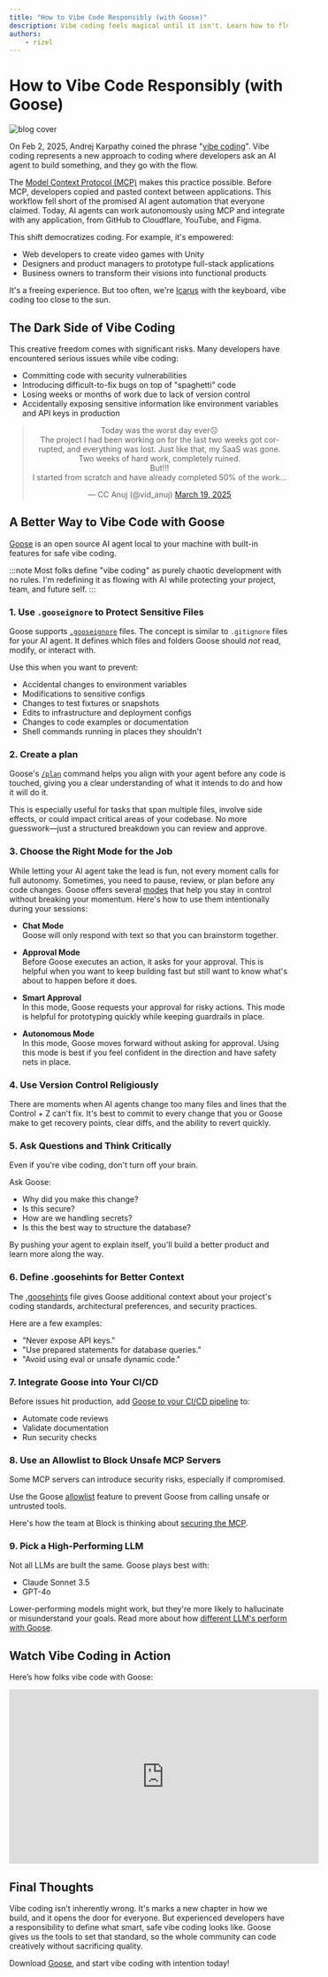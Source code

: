 ```yaml
---
title: "How to Vibe Code Responsibly (with Goose)"
description: Vibe coding feels magical until it isn't. Learn how to flow with Goose while protecting your code, your team, and your future self.
authors: 
    - rizel
---
```


# How to Vibe Code Responsibly (with Goose)

![blog cover](responsible-vibe-code.png)

On Feb 2, 2025, Andrej Karpathy coined the phrase "[vibe coding](https://x.com/karpathy/status/1886192184808149383)". Vibe coding represents a new approach to coding where developers ask an AI agent to build something, and they go with the flow. 

The [Model Context Protocol (MCP)](https://modelcontextprotocol.io/introduction) makes this practice possible. Before MCP, developers copied and pasted context between applications. This workflow fell short of the promised AI agent automation that everyone claimed. Today, AI agents can work autonomously using MCP and integrate with any application, from GitHub to Cloudflare, YouTube, and Figma.

This shift democratizes coding. For example, it's empowered:

* Web developers to create video games with Unity  
* Designers and product managers to prototype full-stack applications  
* Business owners to transform their visions into functional products

It's a freeing experience. But too often, we're [Icarus](https://www.britannica.com/topic/Icarus-Greek-mythology) with the keyboard, vibe coding too close to the sun.

<!--truncate-->

## The Dark Side of Vibe Coding

This creative freedom comes with significant risks. Many developers have encountered serious issues while vibe coding:

* Committing code with security vulnerabilities  
* Introducing difficult-to-fix bugs on top of "spaghetti" code  
* Losing weeks or months of work due to lack of version control  
* Accidentally exposing sensitive information like environment variables and API keys in production

<blockquote className="twitter-tweet" data-dnt="true" align="center"><p lang="en" dir="ltr">Today was the worst day ever☹️<br />The project I had been working on for the last two weeks got corrupted, and everything was lost. Just like that, my SaaS was gone. Two weeks of hard work, completely ruined.<br />But!!!<br />I started from scratch and have already completed 50% of the work…</p>&mdash; CC Anuj (@vid_anuj) <a href="https://twitter.com/vid_anuj/status/1902379748501880934?ref_src=twsrc%5Etfw">March 19, 2025</a></blockquote>
<script async src="https://platform.twitter.com/widgets.js" charSet="utf-8"></script>


## A Better Way to Vibe Code with Goose

[Goose](https://block.github.io/goose) is an open source AI agent local to your machine with built-in features for safe vibe coding.  

:::note
Most folks define "vibe coding" as purely chaotic development with no rules. I'm redefining it as flowing with AI while protecting your project, team, and future self.
:::

### 1. Use `.gooseignore` to Protect Sensitive Files

Goose supports [`.gooseignore`](https://block.github.io/goose/docs/guides/using-gooseignore) files. The concept is similar to `.gitignore` files for your AI agent. It defines which files and folders Goose should *not* read, modify, or interact with.

Use this when you want to prevent:

* Accidental changes to environment variables  
* Modifications to sensitive configs  
* Changes to test fixtures or snapshots  
* Edits to infrastructure and deployment configs  
* Changes to code examples or documentation  
* Shell commands running in places they shouldn't

### 2. Create a plan

Goose's [`/plan`](https://block.github.io/goose/docs/guides/goose-cli-commands#examples) command helps you align with your agent before any code is touched, giving you a clear understanding of what it intends to do and how it will do it.

This is especially useful for tasks that span multiple files, involve side effects, or could impact critical areas of your codebase. No more guesswork—just a structured breakdown you can review and approve.

### 3. Choose the Right Mode for the Job

While letting your AI agent take the lead is fun, not every moment calls for full autonomy. Sometimes, you need to pause, review, or plan before any code changes. Goose offers several [modes](https://block.github.io/goose/docs/guides/goose-permissions) that help you stay in control without breaking your momentum. Here's how to use them intentionally during your sessions:

* **Chat Mode**  
  Goose will only respond with text so that you can brainstorm together.

* **Approval Mode**  
  Before Goose executes an action, it asks for your approval. This is helpful when you want to keep building fast but still want to know what's about to happen before it does.

* **Smart Approval**  
  In this mode, Goose requests your approval for risky actions. This mode is helpful for prototyping quickly while keeping guardrails in place.

* **Autonomous Mode**  
  In this mode, Goose moves forward without asking for approval. Using this mode is best if you feel confident in the direction and have safety nets in place.

### 4. Use Version Control Religiously

There are moments when AI agents change too many files and lines that the Control + Z can't fix. It's best to commit to every change that you or Goose make to get recovery points, clear diffs, and the ability to revert quickly.  

### 5. Ask Questions and Think Critically

Even if you're vibe coding, don't turn off your brain.

Ask Goose:

* Why did you make this change?  
* Is this secure?  
* How are we handling secrets?  
* Is this the best way to structure the database?

By pushing your agent to explain itself, you'll build a better product and learn more along the way.

### 6. Define .goosehints for Better Context

The [.goosehints](https://block.github.io/goose/docs/guides/using-goosehints) file gives Goose additional context about your project's coding standards, architectural preferences, and security practices.  

Here are a few examples:

* "Never expose API keys."  
* "Use prepared statements for database queries."  
* "Avoid using eval or unsafe dynamic code."

### 7. Integrate Goose into Your CI/CD

Before issues hit production, add [Goose to your CI/CD pipeline](/docs/tutorials/cicd) to:
- Automate code reviews  
- Validate documentation  
- Run security checks  

### 8. Use an Allowlist to Block Unsafe MCP Servers

Some MCP servers can introduce security risks, especially if compromised.

Use the Goose [allowlist](https://github.com/block/goose/blob/main/crates/goose-server/ALLOWLIST.md) feature to prevent Goose from calling unsafe or untrusted tools.

Here's how the team at Block is thinking about [securing the MCP](/blog/2025/03/31/securing-mcp).

### 9. Pick a High-Performing LLM

Not all LLMs are built the same. Goose plays best with:

* Claude Sonnet 3.5  
* GPT-4o  

Lower-performing models might work, but they're more likely to hallucinate or misunderstand your goals. Read more about how [different LLM's perform with Goose](https://block.github.io/goose/blog/2025/03/31/goose-benchmark/).  

## Watch Vibe Coding in Action  
Here’s how folks vibe code with Goose:  

<iframe width="560" height="315" src="https://www.youtube.com/embed/xZo3aA-vFi4?si=14bVczrCUwdKBZyg" title="The Great Great Off" frameborder="0" allow="accelerometer; autoplay; clipboard-write; encrypted-media; gyroscope; picture-in-picture; web-share" referrerpolicy="strict-origin-when-cross-origin" allowfullscreen></iframe>

## Final Thoughts

Vibe coding isn't inherently wrong. It's marks a new chapter in how we build, and it opens the door for everyone. But experienced developers have a responsibility to define what smart, safe vibe coding looks like. Goose gives us the tools to set that standard, so the whole community can code creatively without sacrificing quality.

Download [Goose](https://block.github.io/goose/docs/getting-started/installation/), and start vibe coding with intention today!

<head>
  <meta property="og:title" content="How to Vibe Code Responsibly (with Goose)" />
  <meta property="og:type" content="article" />
  <meta property="og:url" content="https://block.github.io/goose/blog/2025/04/08/vibe-code-responsibly" />
  <meta property="og:description" content="Vibe coding feels magical until it isn't. Learn how to flow with Goose while protecting your code, your team, and your future self." />
  <meta property="og:image" content="http://block.github.io/goose/assets/images/responsible-vibe-code-a77f5e24a879edda943cc76f1fc0bd2a.png" />
  <meta name="twitter:card" content="summary_large_image" />
  <meta property="twitter:domain" content="block.github.io/goose" />
  <meta name="twitter:title" content="How to Vibe Code Responsibly (with Goose)" />
  <meta name="twitter:description" content="Vibe coding feels magical until it isn't. Learn how to flow with Goose while protecting your code, your team, and your future self." />
  <meta name="twitter:image" content="http://block.github.io/goose/assets/images/responsible-vibe-code-a77f5e24a879edda943cc76f1fc0bd2a.png" />
</head>
